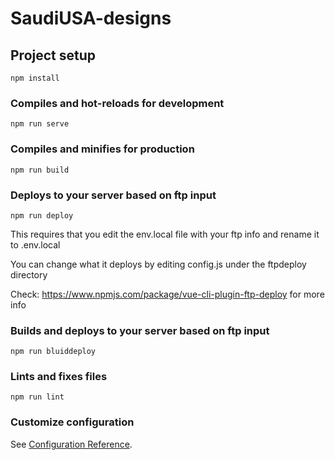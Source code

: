 # SaudiUSA-designs

## Project setup
```
npm install
```

### Compiles and hot-reloads for development
```
npm run serve
```

### Compiles and minifies for production
```
npm run build
```

### Deploys to your server based on ftp input
```
npm run deploy
```
This requires that you edit the env.local file with your ftp info and rename it to .env.local

You can change what it deploys by editing config.js under the ftpdeploy directory

Check: https://www.npmjs.com/package/vue-cli-plugin-ftp-deploy for more info 

### Builds and deploys to your server based on ftp input
```
npm run bluiddeploy
```

### Lints and fixes files
```
npm run lint
```

### Customize configuration
See [Configuration Reference](https://cli.vuejs.org/config/).
